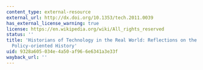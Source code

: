 ```yaml
---
content_type: external-resource
external_url: http://dx.doi.org/10.1353/tech.2011.0039
has_external_license_warning: true
license: https://en.wikipedia.org/wiki/All_rights_reserved
status: ''
title: 'Historians of Technology in the Real World: Reflections on the Pursuit of
  Policy-oriented History'
uid: 9328a605-034e-4a50-af96-6e6341a3e33f
wayback_url: ''
---
```

